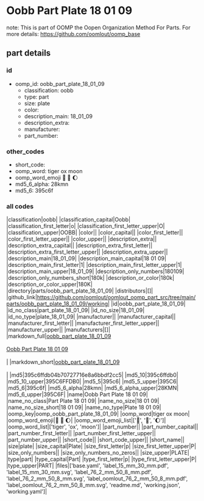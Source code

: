 # Oobb Part Plate 18 01 09  

note: This is part of OOMP the Oopen Organization Method For Parts. For more details: https://github.com/oomlout/oomp_base

##  part details





### id
* oomp_id: oobb_part_plate_18_01_09
  * classification: oobb
  * type: part
  * size: plate
  * color: 
  * description_main: 18_01_09
  * description_extra: 
  * manufacturer: 
  * part_number: 

### other_codes
* short_code: 
* oomp_word: tiger ox moon
* oomp_word_emoji :tiger: :ox: :moon:
* md5_6_alpha: 28kmn
* md5_6: 395c6f

### all codes 
|classification|oobb|
|classification_capital|Oobb|
|classification_first_letter|o|
|classification_first_letter_upper|O|
|classification_upper|OOBB|
|color||
|color_capital||
|color_first_letter||
|color_first_letter_upper||
|color_upper||
|description_extra||
|description_extra_capital||
|description_extra_first_letter||
|description_extra_first_letter_upper||
|description_extra_upper||
|description_main|18_01_09|
|description_main_capital|18 01 09|
|description_main_first_letter|1|
|description_main_first_letter_upper|1|
|description_main_upper|18_01_09|
|description_only_numbers|180109|
|description_only_numbers_short|180k|
|description_or_color|180k|
|description_or_color_upper|180K|
|directory|parts/oobb_part_plate_18_01_09|
|distributors|[]|
|github_link|https://github.com/oomlout/oomlout_oomp_part_src/tree/main/parts/oobb_part_plate_18_01_09/working|
|id|oobb_part_plate_18_01_09|
|id_no_class|part_plate_18_01_09|
|id_no_size|18_01_09|
|id_no_type|plate_18_01_09|
|manufacturer||
|manufacturer_capital||
|manufacturer_first_letter||
|manufacturer_first_letter_upper||
|manufacturer_upper||
|manufacturers|[]|
|markdown_full|[oobb_part_plate_18_01_09](https://github.com/oomlout/oomlout_oomp_part_src/tree/main/parts/oobb_part_plate_18_01_09/working)<br>[](https://github.com/oomlout/oomlout_oomp_part_src/tree/main/parts/oobb_part_plate_18_01_09/working)<br>[Oobb Part Plate 18 01 09](https://github.com/oomlout/oomlout_oomp_part_src/tree/main/parts/oobb_part_plate_18_01_09/working)<br><br>|
|markdown_short|[oobb_part_plate_18_01_09](https://github.com/oomlout/oomlout_oomp_part_src/tree/main/parts/oobb_part_plate_18_01_09/working)<br><br>|
|md5|395c6ffdb04b70727716e8a6bbdf2cc5|
|md5_10|395c6ffdb0|
|md5_10_upper|395C6FFDB0|
|md5_5|395c6|
|md5_5_upper|395C6|
|md5_6|395c6f|
|md5_6_alpha|28kmn|
|md5_6_alpha_upper|28KMN|
|md5_6_upper|395C6F|
|name|Oobb Part Plate 18 01 09|
|name_no_class|Part Plate 18 01 09|
|name_no_size|18 01 09|
|name_no_size_short|18 01 09|
|name_no_type|Plate 18 01 09|
|oomp_key|oomp_oobb_part_plate_18_01_09|
|oomp_word|tiger ox moon|
|oomp_word_emoji|:tiger: :ox: :moon:|
|oomp_word_emoji_list|[':tiger:', ':ox:', ':moon:']|
|oomp_word_list|['tiger', 'ox', 'moon']|
|part_number||
|part_number_capital||
|part_number_first_letter||
|part_number_first_letter_upper||
|part_number_upper||
|short_code||
|short_code_upper||
|short_name||
|size|plate|
|size_capital|Plate|
|size_first_letter|p|
|size_first_letter_upper|P|
|size_only_numbers||
|size_only_numbers_no_zeros||
|size_upper|PLATE|
|type|part|
|type_capital|Part|
|type_first_letter|p|
|type_first_letter_upper|P|
|type_upper|PART|
|files|['base.yaml', 'label_15_mm_30_mm.pdf', 'label_15_mm_30_mm.svg', 'label_76_2_mm_50_8_mm.pdf', 'label_76_2_mm_50_8_mm.svg', 'label_oomlout_76_2_mm_50_8_mm.pdf', 'label_oomlout_76_2_mm_50_8_mm.svg', 'readme.md', 'working.json', 'working.yaml']|
